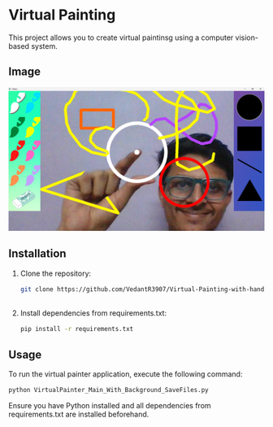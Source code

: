# Virtual Painting

This project allows you to create virtual paintinsg using a computer vision-based system.

## Image

![Alt Text](https://github.com/VedantR3907/Virtual-Painting-with-hands-recognizition/blob/master/Display_Image.png)


## Installation

1. Clone the repository:
   ```bash
   git clone https://github.com/VedantR3907/Virtual-Painting-with-hands-recognizition.git
 
2. Install dependencies from requirements.txt:
   ```bash
   pip install -r requirements.txt

## Usage

To run the virtual painter application, execute the following command:
   ```bash
   python VirtualPainter_Main_With_Background_SaveFiles.py
```

Ensure you have Python installed and all dependencies from requirements.txt are installed beforehand.
